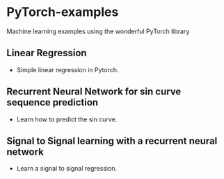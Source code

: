 # PyTorch-examples

Machine learning examples using the wonderful PyTorch library

## Linear Regression

- Simple linear regression in Pytorch.

## Recurrent Neural Network for sin curve sequence prediction

- Learn how to predict the sin curve.

## Signal to Signal learning with a recurrent neural network

- Learn a signal to signal regression.

